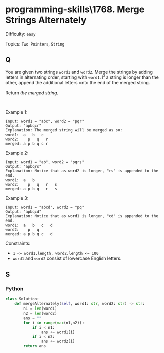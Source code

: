 # programming-skills\1768. Merge Strings Alternately

Difficulty: `easy`

Topics: `Two Pointers`, `String`

## Q

You are given two strings `word1` and `word2`. Merge the strings by adding letters in alternating order, starting with `word1`. If a string is longer than the other, append the additional letters onto the end of the merged string.

Return _the merged string_.

<br>

Example 1:

```
Input: word1 = "abc", word2 = "pqr"
Output: "apbqcr"
Explanation: The merged string will be merged as so:
word1:  a   b   c
word2:    p   q   r
merged: a p b q c r
```

Example 2:

```
Input: word1 = "ab", word2 = "pqrs"
Output: "apbqrs"
Explanation: Notice that as word2 is longer, "rs" is appended to the end.
word1:  a   b
word2:    p   q   r   s
merged: a p b q   r   s
```

Example 3:

```
Input: word1 = "abcd", word2 = "pq"
Output: "apbqcd"
Explanation: Notice that as word1 is longer, "cd" is appended to the end.
word1:  a   b   c   d
word2:    p   q
merged: a p b q c   d
```

Constraints:

- `1 <= word1.length, word2.length <= 100`
- `word1` and `word2` consist of lowercase English letters.

## S

### Python

```python
class Solution:
    def mergeAlternately(self, word1: str, word2: str) -> str:
        n1 = len(word1)
        n2 = len(word2)
        ans = ""
        for i in range(max(n1,n2)):
            if i < n1:
                ans += word1[i]
            if i < n2:
                ans += word2[i]
        return ans
```
